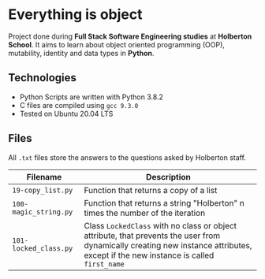 # Everything is object
Project done during **Full Stack Software Engineering studies** at **Holberton School**. It aims to learn about object oriented programming (OOP), mutability, identity and data types in **Python**.

## Technologies
* Python Scripts are written with Python 3.8.2
* C files are compiled using `gcc 9.3.0`
* Tested on Ubuntu 20.04 LTS

## Files

All `.txt` files store the answers to the questions asked by Holberton staff.

| Filename | Description |
| -------- | ----------- |
| `19-copy_list.py` | Function that returns a copy of a list |
| `100-magic_string.py` | Function that returns a string "Holberton" n times the number of the iteration |
| `101-locked_class.py` | Class `LockedClass` with no class or object attribute, that prevents the user from dynamically creating new instance attributes, except if the new instance is called `first_name` |
